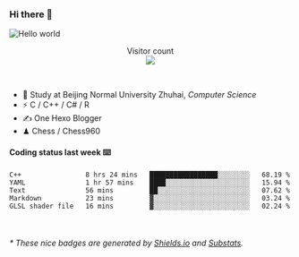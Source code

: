 ### Hi there 👋


<img src="https://raw.githubusercontent.com/sagar-viradiya/sagar-viradiya/master/resources/banner.png" alt="Hello world">
<p align="center"> 
  Visitor count<br/>
  <img src="https://profile-counter.glitch.me/youszoe/count.svg" />
</p>

<br/>


- 🍻  Study at Beijing Normal University Zhuhai, _Computer Science_
- ⚡  C / C++ / C# / R
- ✍️  One Hexo Blogger
- ♟  Chess / Chess960 


#### Coding status last week ⌨️

<!--START_SECTION:waka-->
```text
C++                8 hrs 24 mins   █████████████████░░░░░░░░   68.19 % 
YAML               1 hr 57 mins    ████░░░░░░░░░░░░░░░░░░░░░   15.94 % 
Text               56 mins         ██░░░░░░░░░░░░░░░░░░░░░░░   07.62 % 
Markdown           23 mins         ▓░░░░░░░░░░░░░░░░░░░░░░░░   03.24 % 
GLSL shader file   16 mins         ▓░░░░░░░░░░░░░░░░░░░░░░░░   02.24 % 
```
<!--END_SECTION:waka-->

<br/>

<center><img src="http://ghchart.rshah.org/409ba5/yousazoe" alt="" /></center>


<h6>* These nice badges are generated by <a href="https://shields.io/">Shields.io</a> and <a href="https://github.com/spencerwooo/Substats">Substats</a>.</h6>
